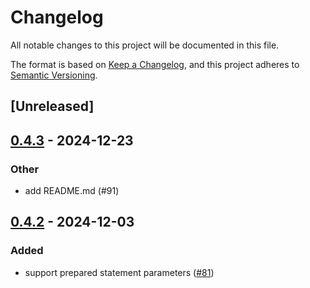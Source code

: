 # Changelog

All notable changes to this project will be documented in this file.

The format is based on [Keep a Changelog](https://keepachangelog.com/en/1.0.0/),
and this project adheres to [Semantic Versioning](https://semver.org/spec/v2.0.0.html).

## [Unreleased]

## [0.4.3](https://github.com/datafusion-contrib/datafusion-federation/compare/datafusion-flight-sql-server-v0.4.2...datafusion-flight-sql-server-v0.4.3) - 2024-12-23

### Other

- add README.md (#91)

## [0.4.2](https://github.com/datafusion-contrib/datafusion-federation/compare/datafusion-flight-sql-server-v0.4.1...datafusion-flight-sql-server-v0.4.2) - 2024-12-03

### Added

- support prepared statement parameters ([#81](https://github.com/datafusion-contrib/datafusion-federation/pull/81))
